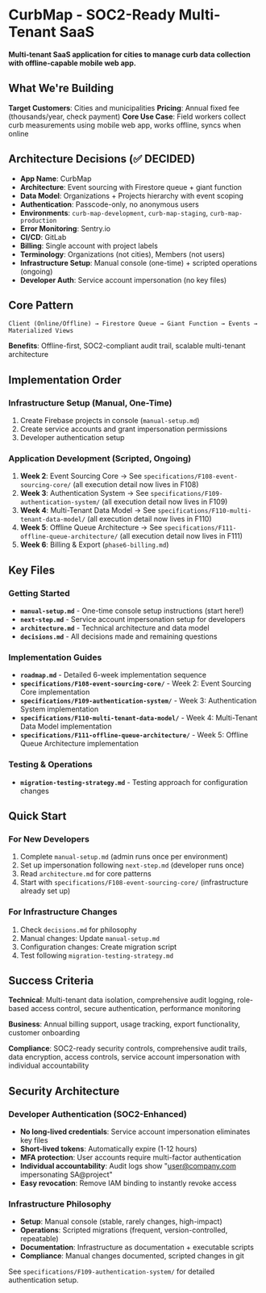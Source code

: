 # CurbMap - SOC2-Ready Multi-Tenant SaaS

**Multi-tenant SaaS application for cities to manage curb data collection with offline-capable mobile web app.**

## What We're Building

**Target Customers**: Cities and municipalities
**Pricing**: Annual fixed fee (thousands/year, check payment)
**Core Use Case**: Field workers collect curb measurements using mobile web app, works offline, syncs when online

## Architecture Decisions (✅ DECIDED)

- **App Name**: CurbMap
- **Architecture**: Event sourcing with Firestore queue + giant function
- **Data Model**: Organizations + Projects hierarchy with event scoping
- **Authentication**: Passcode-only, no anonymous users
- **Environments**: `curb-map-development`, `curb-map-staging`, `curb-map-production`
- **Error Monitoring**: Sentry.io
- **CI/CD**: GitLab
- **Billing**: Single account with project labels
- **Terminology**: Organizations (not cities), Members (not users)
- **Infrastructure Setup**: Manual console (one-time) + scripted operations (ongoing)
- **Developer Auth**: Service account impersonation (no key files)

## Core Pattern

```
Client (Online/Offline) → Firestore Queue → Giant Function → Events → Materialized Views
```

**Benefits**: Offline-first, SOC2-compliant audit trail, scalable multi-tenant architecture

## Implementation Order

### Infrastructure Setup (Manual, One-Time)
1. Create Firebase projects in console (`manual-setup.md`)
2. Create service accounts and grant impersonation permissions
3. Developer authentication setup

### Application Development (Scripted, Ongoing)
1. **Week 2**: Event Sourcing Core → See `specifications/F108-event-sourcing-core/` (all execution detail now lives in F108)
2. **Week 3**: Authentication System → See `specifications/F109-authentication-system/` (all execution detail now lives in F109)
3. **Week 4**: Multi-Tenant Data Model → See `specifications/F110-multi-tenant-data-model/` (all execution detail now lives in F110)
4. **Week 5**: Offline Queue Architecture → See `specifications/F111-offline-queue-architecture/` (all execution detail now lives in F111)
5. **Week 6**: Billing & Export (`phase6-billing.md`)

## Key Files

### Getting Started
- **`manual-setup.md`** - One-time console setup instructions (start here!)
- **`next-step.md`** - Service account impersonation setup for developers
- **`architecture.md`** - Technical architecture and data model
- **`decisions.md`** - All decisions made and remaining questions

### Implementation Guides
- **`roadmap.md`** - Detailed 6-week implementation sequence
- **`specifications/F108-event-sourcing-core/`** - Week 2: Event Sourcing Core implementation
- **`specifications/F109-authentication-system/`** - Week 3: Authentication System implementation
- **`specifications/F110-multi-tenant-data-model/`** - Week 4: Multi-Tenant Data Model implementation
- **`specifications/F111-offline-queue-architecture/`** - Week 5: Offline Queue Architecture implementation

### Testing & Operations
- **`migration-testing-strategy.md`** - Testing approach for configuration changes

## Quick Start

### For New Developers
1. Complete `manual-setup.md` (admin runs once per environment)
2. Set up impersonation following `next-step.md` (developer runs once)
3. Read `architecture.md` for core patterns
4. Start with `specifications/F108-event-sourcing-core/` (infrastructure already set up)

### For Infrastructure Changes
1. Check `decisions.md` for philosophy
2. Manual changes: Update `manual-setup.md`
3. Configuration changes: Create migration script
4. Test following `migration-testing-strategy.md`

## Success Criteria

**Technical**: Multi-tenant data isolation, comprehensive audit logging, role-based access control, secure authentication, performance monitoring

**Business**: Annual billing support, usage tracking, export functionality, customer onboarding

**Compliance**: SOC2-ready security controls, comprehensive audit trails, data encryption, access controls, service account impersonation with individual accountability

## Security Architecture

### Developer Authentication (SOC2-Enhanced)
- **No long-lived credentials**: Service account impersonation eliminates key files
- **Short-lived tokens**: Automatically expire (1-12 hours)
- **MFA protection**: User accounts require multi-factor authentication
- **Individual accountability**: Audit logs show "user@company.com impersonating SA@project"
- **Easy revocation**: Remove IAM binding to instantly revoke access

### Infrastructure Philosophy
- **Setup**: Manual console (stable, rarely changes, high-impact)
- **Operations**: Scripted migrations (frequent, version-controlled, repeatable)
- **Documentation**: Infrastructure as documentation + executable scripts
- **Compliance**: Manual changes documented, scripted changes in git

See `specifications/F109-authentication-system/` for detailed authentication setup.
